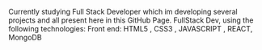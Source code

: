 Currently studying Full Stack Developer which im developing several projects and all present here in this GitHub Page.
FullStack Dev, using the following technologies:
Front end:
 HTML5 , CSS3 , JAVASCRIPT , REACT, MongoDB
